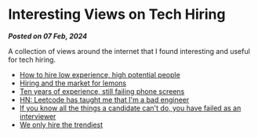 # Interesting Views on Tech Hiring

**_Posted on 07 Feb, 2024_**

A collection of views around the internet that I found interesting and useful for tech hiring.

- [How to hire low experience, high potential people](https://worktopia.substack.com/p/how-to-hire-low-experience-high-potential)
- [Hiring and the market for lemons](https://danluu.com/hiring-lemons/)
- [Ten years of experience, still failing phone screens](https://kevin.burke.dev/kevin/phone-screens-broken/)
- [HN: Leetcode has taught me that I'm a bad engineer](https://news.ycombinator.com/item?id=29804607)
- [If you know all the things a candidate can't do, you have failed as an interviewer](https://news.ycombinator.com/item?id=40285940)
- [We only hire the trendiest](https://danluu.com/programmer-moneyball/)